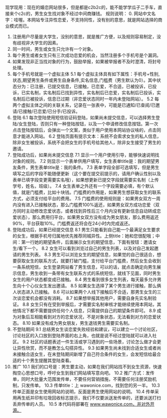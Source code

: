 现学现用：现在的婚恋网站很多，但是都是c2b2c的，能不能学学瓜子二手车，直接来个c2c的，男生女生找对象不经过中间商赚钱。
规则说明：
0. 网站中文名字：哇喔。本网站专注异性恋爱，不支持同性，没有别的意思，就是网站选择的商业模式而已。
1. 注册用户尽量是大学生，没别的意思，就是推广方便，以及规则容易制定，没有歧视非大学生的因素。
2. 同一时间，男生或女生只允许有一个对象。
3. 每个男生或者女生只有三次成功恋爱的机会，当然注册多个手机号是个漏洞。
4. 如果发现非正当找对象的行为，鼓励举报，如果被举报者不及时澄清，将封号处理。
5. 每个手机号就是一个虚拟主体
    5.1 每个虚拟主体具有如下属性：手机号+性别,状态,期望男生条件或男生自身条件,实名信息,门槛费（男生默认为0）。其中状态分为：已注册，已提交信息，已接触，已恋爱，不合适，已被投诉，已投诉，已实名制，实名制后已找到异性，实名制后已恋爱，实名制后已投诉，实名制后已被投诉，信息已过期（非恋爱状态同时一年内未登陆网站）。
    5.2 每两个虚拟主体之间的关联关系，记录在一张表中，可能是已通知/已查阅/已邀请/已接触/已恋爱/已分手/已投诉。
6. 登陆
    6.1 每次登陆使用短信验证码登陆，如果尚未提交信息，可以选择男生登陆/女生登陆，否则只有一种登陆按钮，以及一个申请修改信息按钮。第一次点击登陆按钮后，会弹出一个文案，类似于用户使用本网站协议啥的，点击同意才能进入网站。
    6.2 登陆页面有提示文本：系统不会索求女生的私人信息，除非女生被投诉，系统不会把女生的手机号给其他人，除非女生接受了男生的邀请。
7. 登陆成功后，如果尚未提交信息
    7.1 显示一个用户使用引导，能够快速说明找对象的规则。
    7.2 则显示一个表单供用户填写，女生表单title是：我的期望男友条件，男生表单title是：我的条件。
    7.3 表单字段全部可选填写，但是男生填写之后的字段不能随便更新（这个要在提交前提示的，请用户确认性别以及表单已填字段变更需要实名哦），如果想更新已提交字段就需要实名制（上传学号，姓名，班级）。
    7.4 女生表单之外还有一个字段需要必填，有个默认值，就是门槛费，比如十块钱。门槛费的作用是，如果男生想获取女生的联系方式，必须支付给平台的费用。
    7.5 门槛费的使用规则是：如果男女双方一周内没有进入已接触状态，那么门槛费100%返还，如果男女双方成功恋爱（双方同时主动修改恋爱状态，或者找到异性后三个月内没有更新信息自动转成恋爱状态），那么费用归平台，如果男女双方没有成为男女朋友，那么费用返还90%，平台获取10%。门槛费返还将会在24小时内完成返还。
8. 登陆成功后，如果已经提交信息
    8.1 男生只能看到自己能一个最满足女生要求的女生，根据手机号归属地优先推荐同城异性。上侧title：她和您很配哦；中间：第一行她的期望条件，后面展示女生的期望信息，下面有按钮：邀请女生/看下一个。
    8.2 女生可以看到浏览过自己的男生列表，以及对自己发起邀请的男生列表。
    8.3 男生可以浏览女生的期望信息，如果觉的自己很适合，想要获取女生的联系方式，就要打破门槛，支付给平台门槛费，然后女生会收到一条系统短信，女生登录网站看了男生信息，可以的话，就点击确定向男生展示信息，男生收到一条带有女生联系方式的系统短信，就线下见面，同时男生女生的用户状态都变成已接触。
    8.4 男生看到很多女生列表，每天最多允许男生向十个心仪女生发出邀请。
    8.5 如果女生选择了某个男生进行接触，那么俩人状态进入已接触。
    8.6 可以如果两个人线下接触后不合适，那男生女生的三次谈恋爱机会都没有消耗。
    8.7 如果想举报其他用户，需要自身先实名制验证。
    8.8 女生只有在受到举报后，才需要实名制审核才能继续使用本网站，其他情况下都不需要提供任何个人信息，只需提供自己的期望条件即可。
    8.9 成为对象后互相能看到对方的恋爱状况，不是对象状态，无法看到对方的恋爱状态。
    8.10 如果没有成为男女朋友，男生退钱男生需要实名制。
9. 不登陆期间
    9.1 总结男女生谈恋爱失败经验和建议，可以建立一个讨论社区，讨论社区的入口放到登陆界面的右上角，也就是说不经过登陆就可以进入社区。
    9.2 社区的话题表述一件生活或学习遇到的一些场景，讨论怎么做才会更让异性欣赏，而不是教怎么勾搭异性。
    9.3 如果男生尚未找到合适女生或者尚未接触合适女生，在未登陆期间新增了自己符合条件的女生，会发短信给最合适的十个男生提醒其登陆查看。
10. 推广
    10.1 我们的口号是：男生要主动，如果在我们网站找不到女生资源，快速掏空心思想口号，呼吁女生到我们网站填写意向吧。
    10.2 推广方式：发传单，同时大批量大范围发传单，不要任何营销措施，不需要任何注册奖励机制，只发传单。
    10.3 传单title：上 wawonice.com，找到您的另一半。
    10.3 传单正面是女生使用网站的说明，反面是男生使用网站的说明。
    10.4 传单采用再生纸并印有垃圾回收标志提示，我们不仅要派送发传单的，还要派送打扫丢弃传单的人员。
    10.5 本代码将部署在 www.wawonice.com，并对外开源。

